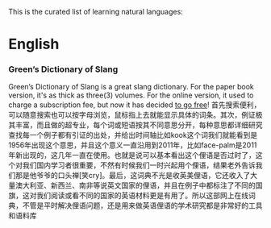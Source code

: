 This is the curated list of learning natural languages:

# English

### Green’s Dictionary of Slang
Green’s Dictionary of Slang is a great slang dictionary. For the paper book version, it's as thick as three(3) volumes. For the online version, it used to charge a subscription fee, but now it has decided [to go free](https://blog.greensdictofslang.com/news/2018/greens-dictionary-of-slang-to-go-free)! 
首先搜索便利，可以随意搜索也可以按字母浏览，鼠标指上去就能显示具体的词条。其次，例证极其丰富，而且做的超专业，每个词或短语按其不同意思分开，每种意思都详细研究查找每一个例子都有引证的出处，并给出时间轴比如kook这个词我们就能看到是1956年出现这个意思，并且这个意义一直沿用到2011年，比如face-palm是2011年新出现的，这几年一直在使用。也就是说可以基本看出这个俚语是否过时了，这个对我们国内学习者很重要，不然有时候我们一时兴起用个俚语，结果老外告诉我们那是他爷爷的口头禅[笑cry]。最后，这词典不光是收英美俚语，它还收入了大量澳大利亚、新西兰、南非等说英文国家的俚语，并且在例子中都标注了不同的国旗，这对我们阅读或看不同的国家的英语材料更是有用了。所以这部网上在线词典，不管是平时解决俚语问题，还是用来做英语俚语的学术研究都是非常好的工具和语料库

